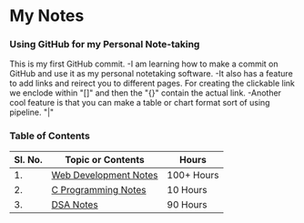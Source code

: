 # My Notes

### Using GitHub for my Personal Note-taking

This is my first GitHub commit. 
-I am learning how to make a commit on GitHub and use it as my personal notetaking software. 
-It also has a feature to add links and reirect you to different pages. For creating the clickable link we enclode within "[]" and then the "{}" contain the actual link.
-Another cool feature is that you can make a table or chart format sort of using pipeline. "|"

### Table of Contents
| Sl. No.| Topic or Contents | Hours |
|--------|-------------------|-------|
| 1. | [Web Development Notes](./webdev.md) | 100+ Hours |
| 2. | [C Programming Notes](./Clanguage.md) | 10 Hours |
| 3. | [DSA Notes](./Clanguage.md) | 90 Hours |



